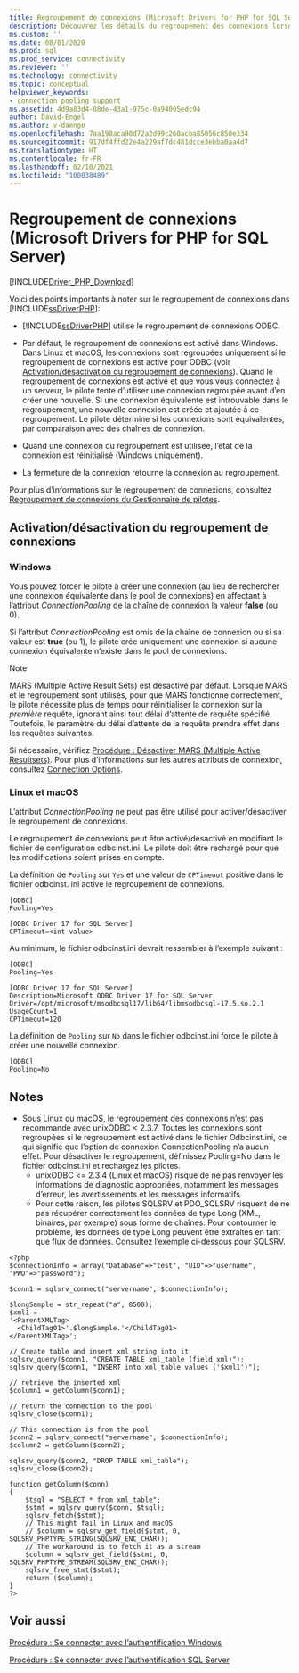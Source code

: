 ```yaml
---
title: Regroupement de connexions (Microsoft Drivers for PHP for SQL Server)
description: Découvrez les détails du regroupement des connexions lorsque vous utilisez les Pilotes Microsoft pour PHP pour SQL Server et comment l’expérience peut varier en fonction de votre système d’exploitation.
ms.custom: ''
ms.date: 08/01/2020
ms.prod: sql
ms.prod_service: connectivity
ms.reviewer: ''
ms.technology: connectivity
ms.topic: conceptual
helpviewer_keywords:
- connection pooling support
ms.assetid: 4d9a83d4-08de-43a1-975c-0a94005edc94
author: David-Engel
ms.author: v-daenge
ms.openlocfilehash: 7aa190aca90d72a2d99c260acba85056c850e334
ms.sourcegitcommit: 917df4ffd22e4a229af7dc481dcce3ebba0aa4d7
ms.translationtype: HT
ms.contentlocale: fr-FR
ms.lasthandoff: 02/10/2021
ms.locfileid: "100038489"
---
```

# <a name="connection-pooling-microsoft-drivers-for-php-for-sql-server"></a>Regroupement de connexions (Microsoft Drivers for PHP for SQL Server)
[!INCLUDE[Driver_PHP_Download](../../includes/driver_php_download.md)]

Voici des points importants à noter sur le regroupement de connexions dans [!INCLUDE[ssDriverPHP](../../includes/ssdriverphp_md.md)]:  
  
-   [!INCLUDE[ssDriverPHP](../../includes/ssdriverphp_md.md)] utilise le regroupement de connexions ODBC.  
  
-   Par défaut, le regroupement de connexions est activé dans Windows. Dans Linux et macOS, les connexions sont regroupées uniquement si le regroupement de connexions est activé pour ODBC (voir [Activation/désactivation du regroupement de connexions](#enablingdisabling-connection-pooling)). Quand le regroupement de connexions est activé et que vous vous connectez à un serveur, le pilote tente d’utiliser une connexion regroupée avant d’en créer une nouvelle. Si une connexion équivalente est introuvable dans le regroupement, une nouvelle connexion est créée et ajoutée à ce regroupement. Le pilote détermine si les connexions sont équivalentes, par comparaison avec des chaînes de connexion.  
  
-   Quand une connexion du regroupement est utilisée, l’état de la connexion est réinitialisé (Windows uniquement).  
  
-   La fermeture de la connexion retourne la connexion au regroupement.  
  
Pour plus d’informations sur le regroupement de connexions, consultez [Regroupement de connexions du Gestionnaire de pilotes](../../odbc/reference/develop-app/driver-manager-connection-pooling.md).  
  
## <a name="enablingdisabling-connection-pooling"></a>Activation/désactivation du regroupement de connexions
### <a name="windows"></a>Windows
Vous pouvez forcer le pilote à créer une connexion (au lieu de rechercher une connexion équivalente dans le pool de connexions) en affectant à l’attribut *ConnectionPooling* de la chaîne de connexion la valeur **false** (ou 0).  
  
Si l’attribut *ConnectionPooling* est omis de la chaîne de connexion ou si sa valeur est **true** (ou 1), le pilote crée uniquement une connexion si aucune connexion équivalente n’existe dans le pool de connexions.  

> [!NOTE]  
> MARS (Multiple Active Result Sets) est désactivé par défaut. Lorsque MARS et le regroupement sont utilisés, pour que MARS fonctionne correctement, le pilote nécessite plus de temps pour réinitialiser la connexion sur la *première* requête, ignorant ainsi tout délai d’attente de requête spécifié. Toutefois, le paramètre du délai d’attente de la requête prendra effet dans les requêtes suivantes.
  
Si nécessaire, vérifiez [Procédure : Désactiver MARS (Multiple Active Resultsets)](../../connect/php/how-to-disable-multiple-active-resultsets-mars.md). Pour plus d’informations sur les autres attributs de connexion, consultez [Connection Options](../../connect/php/connection-options.md).  

### <a name="linux-and-macos"></a>Linux et macOS
L’attribut *ConnectionPooling* ne peut pas être utilisé pour activer/désactiver le regroupement de connexions. 

Le regroupement de connexions peut être activé/désactivé en modifiant le fichier de configuration odbcinst.ini. Le pilote doit être rechargé pour que les modifications soient prises en compte.

La définition de `Pooling` sur `Yes` et une valeur de `CPTimeout` positive dans le fichier odbcinst. ini active le regroupement de connexions. 
```
[ODBC]
Pooling=Yes

[ODBC Driver 17 for SQL Server]
CPTimeout=<int value>
```
  
Au minimum, le fichier odbcinst.ini devrait ressembler à l’exemple suivant :

```
[ODBC]
Pooling=Yes

[ODBC Driver 17 for SQL Server]
Description=Microsoft ODBC Driver 17 for SQL Server
Driver=/opt/microsoft/msodbcsql17/lib64/libmsodbcsql-17.5.so.2.1
UsageCount=1
CPTimeout=120
```

La définition de `Pooling` sur `No` dans le fichier odbcinst.ini force le pilote à créer une nouvelle connexion.
```
[ODBC]
Pooling=No
```

## <a name="remarks"></a>Notes
- Sous Linux ou macOS, le regroupement des connexions n’est pas recommandé avec unixODBC < 2.3.7. Toutes les connexions sont regroupées si le regroupement est activé dans le fichier Odbcinst.ini, ce qui signifie que l’option de connexion ConnectionPooling n’a aucun effet. Pour désactiver le regroupement, définissez Pooling=No dans le fichier odbcinst.ini et rechargez les pilotes. 
  - unixODBC <= 2.3.4 (Linux et macOS) risque de ne pas renvoyer les informations de diagnostic appropriées, notamment les messages d’erreur, les avertissements et les messages informatifs
  - Pour cette raison, les pilotes SQLSRV et PDO_SQLSRV risquent de ne pas récupérer correctement les données de type Long (XML, binaires, par exemple) sous forme de chaînes. Pour contourner le problème, les données de type Long peuvent être extraites en tant que flux de données. Consultez l’exemple ci-dessous pour SQLSRV.

```
<?php
$connectionInfo = array("Database"=>"test", "UID"=>"username", "PWD"=>"password");

$conn1 = sqlsrv_connect("servername", $connectionInfo);

$longSample = str_repeat("a", 8500);
$xml1 = 
'<ParentXMLTag>
  <ChildTag01>'.$longSample.'</ChildTag01>
</ParentXMLTag>';

// Create table and insert xml string into it
sqlsrv_query($conn1, "CREATE TABLE xml_table (field xml)");
sqlsrv_query($conn1, "INSERT into xml_table values ('$xml1')");

// retrieve the inserted xml
$column1 = getColumn($conn1);

// return the connection to the pool
sqlsrv_close($conn1);

// This connection is from the pool
$conn2 = sqlsrv_connect("servername", $connectionInfo);
$column2 = getColumn($conn2);

sqlsrv_query($conn2, "DROP TABLE xml_table");
sqlsrv_close($conn2);

function getColumn($conn)
{
    $tsql = "SELECT * from xml_table";
    $stmt = sqlsrv_query($conn, $tsql);
    sqlsrv_fetch($stmt);
    // This might fail in Linux and macOS
    // $column = sqlsrv_get_field($stmt, 0, SQLSRV_PHPTYPE_STRING(SQLSRV_ENC_CHAR));
    // The workaround is to fetch it as a stream
    $column = sqlsrv_get_field($stmt, 0, SQLSRV_PHPTYPE_STREAM(SQLSRV_ENC_CHAR));
    sqlsrv_free_stmt($stmt);
    return ($column);
}
?>
```


## <a name="see-also"></a>Voir aussi  
[Procédure : Se connecter avec l’authentification Windows](../../connect/php/how-to-connect-using-windows-authentication.md)

[Procédure : Se connecter avec l’authentification SQL Server](../../connect/php/how-to-connect-using-sql-server-authentication.md)  
  
